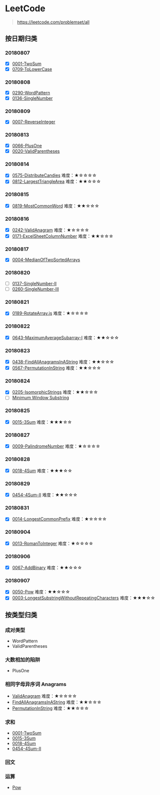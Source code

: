 # LeetCode

> https://leetcode.com/problemset/all

## 按日期归类

### 20180807

- [x] [0001-TwoSum](./0001-TwoSum.js)
- [x] [0709-ToLowerCase](./0709-ToLowerCase.js)

### 20180808

- [x] [0290-WordPattern](./0290-WordPattern.js)
- [x] [0136-SingleNumber](./0136-SingleNumber.js)

### 20180809

- [x] [0007-ReverseInteger](./0007-ReverseInteger.js)

### 20180813

- [x] [0066-PlusOne](./0066-PlusOne.js)
- [x] [0020-ValidParentheses](./0020-ValidParentheses.js)

### 20180814

- [x] [0575-DistributeCandies](./0575-DistributeCandies.js)  难度：★☆☆☆☆
- [x] [0812-LargestTriangleArea](./0812-LargestTriangleArea.js)  难度：★★☆☆☆

### 20180815

- [x] [0819-MostCommonWord](./0819-MostCommonWord.js)  难度：★★☆☆☆

### 20180816

- [x] [0242-ValidAnagram](./0242-ValidAnagram/js)  难度：★☆☆☆☆
- [x] [0171-ExcelSheetColumnNumber](./0171-ExcelSheetColumnNumber.js)  难度：★★☆☆☆

### 20180817

- [x] [0004-MedianOfTwoSortedArrays](./0004-MedianOfTwoSortedArrays.js)

### 20180820

- [ ] [0137-SingleNumber-II](./0137-SingleNumber-II.js)
- [ ] [0260-SingleNumber-III](./0260-SingleNumber-III.js)

### 20180821

- [x] [0189-RotateArray.js](./0189-RotateArray.js) 难度：★☆☆☆☆

### 20180822

- [x] [0643-MaximumAverageSubarray-I](./0643-MaximumAverageSubarray-I.js) 难度：★★☆☆☆

### 20180823

- [x] [0438-FindAllAnagramsInAString](./0438-FindAllAnagramsInAString.js) 难度：★★☆☆☆
- [x] [0567-PermutationInString](./0567-PermutationInString.js) 难度：★★☆☆☆

### 20180824

- [x] [0205-IsomorphicStrings](./0205-IsomorphicStrings.js) 难度：★★☆☆☆
- [ ] [Minimum Window Substring](https://leetcode.com/problems/minimum-window-substring/description/)

### 20180825

- [x] [0015-3Sum](./0015-3Sum.js) 难度：★★★☆☆

### 20180827

- [x] [0009-PalindromeNumber](./0009-PalindromeNumber.js) 难度：★☆☆☆☆

### 20180828

- [x] [0018-4Sum](./0018-4Sum.js) 难度：★★★☆☆

### 20180829

- [x] [0454-4Sum-II](./0454-4Sum-II.js) 难度：★★☆☆☆

### 20180831

- [x] [0014-LongestCommonPrefix](./0014-LongestCommonPrefix.js) 难度：★☆☆☆☆

### 20180904

- [x] [0013-RomanToInteger](./0013-RomanToInteger.js) 难度：★☆☆☆☆

### 20180906

- [x] [0067-AddBinary](./0067-AddBinary.js) 难度：★★☆☆☆

### 20180907

- [x] [0050-Pow](./0050-Pow.js) 难度：★★☆☆☆
- [x] [0003-LongestSubstringWithoutRepeatingCharacters](./0003-LongestSubstringWithoutRepeatingCharacters.js) 难度：★★★☆☆

## 按类型归类

### 成对类型

- WordPattern
- ValidParentheses

### 大数相加的陷阱

- PlusOne

### 相同字母异序词 Anagrams

- [ValidAnagram](./0242-ValidAnagram/js)  难度：★☆☆☆☆
- [FindAllAnagramsInAString](./0438-FindAllAnagramsInAString.js)  难度：★★☆☆☆
- [PermutationInString](./0567-PermutationInString.js)  难度：★★☆☆☆

### 求和

- [0001-TwoSum](./0001-TwoSum.js)
- [0015-3Sum](./0015-3Sum.js)
- [0018-4Sum](./0018-4Sum.js)
- [0454-4Sum-II](./0454-4Sum-II.js)

### 回文

### 运算

- [Pow](./0050-Pow.js)